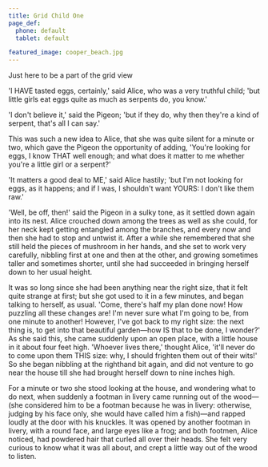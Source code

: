 ```yaml
---
title: Grid Child One
page_def:
  phone: default
  tablet: default

featured_image: cooper_beach.jpg
---
```


Just here to be a part of the grid view

<p>'I HAVE tasted eggs, certainly,' said Alice, who was a very truthful  child; 'but little girls eat eggs quite as much as serpents do, you  know.'</p>

<p>'I don't believe it,' said the Pigeon; 'but if they do, why then they're  a kind of serpent, that's all I can say.'</p>

<p>This was such a new idea to Alice, that she was quite silent for a  minute or two, which gave the Pigeon the opportunity of adding, 'You're  looking for eggs, I know THAT well enough; and what does it matter to me  whether you're a little girl or a serpent?'</p>

<p>'It matters a good deal to ME,' said Alice hastily; 'but I'm not looking  for eggs, as it happens; and if I was, I shouldn't want YOURS: I don't  like them raw.'</p>

<p>'Well, be off, then!' said the Pigeon in a sulky tone, as it settled  down again into its nest. Alice crouched down among the trees as well as  she could, for her neck kept getting entangled among the branches, and  every now and then she had to stop and untwist it. After a while she  remembered that she still held the pieces of mushroom in her hands, and  she set to work very carefully, nibbling first at one and then at the  other, and growing sometimes taller and sometimes shorter, until she had  succeeded in bringing herself down to her usual height.</p>

<p>It was so long since she had been anything near the right size, that it  felt quite strange at first; but she got used to it in a few minutes,  and began talking to herself, as usual. 'Come, there's half my plan done  now! How puzzling all these changes are! I'm never sure what I'm going  to be, from one minute to another! However, I've got back to my right  size: the next thing is, to get into that beautiful garden&mdash;how IS that  to be done, I wonder?' As she said this, she came suddenly upon an open  place, with a little house in it about four feet high. 'Whoever lives  there,' thought Alice, 'it'll never do to come upon them THIS size: why,  I should frighten them out of their wits!' So she began nibbling at the  righthand bit again, and did not venture to go near the house till she  had brought herself down to nine inches high.</p>

<p>For a minute or two she stood looking at the house, and wondering what  to do next, when suddenly a footman in livery came running out of the  wood&mdash;(she considered him to be a footman because he was in livery:  otherwise, judging by his face only, she would have called him a  fish)&mdash;and rapped loudly at the door with his knuckles. It was opened  by another footman in livery, with a round face, and large eyes like a  frog; and both footmen, Alice noticed, had powdered hair that curled all  over their heads. She felt very curious to know what it was all about,  and crept a little way out of the wood to listen.</p>
